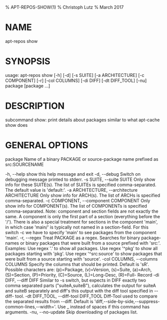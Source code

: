 % APT-REPOS-SHOW(1)
% Christoph Lutz
% March 2017

# NAME
[//]: # (!!!GENERATED PART START!!! ID: APT-REPOS-SHOW/NAME)
apt-repos show

[//]: # (!!!GENERATED PART END!!!)

# SYNOPSIS
[//]: # (!!!GENERATED PART START!!! ID: APT-REPOS-SHOW/USAGE)
usage: apt-repos show [-h] [-d] [-s SUITE] [-a ARCHITECTURE] [-c COMPONENT]
                      [-r] [-col COLUMNS] [-di DIFF] [-dt DIFF_TOOL] [-nu]
                      package [package ...]


[//]: # (!!!GENERATED PART END!!!)

# DESCRIPTION
[//]: # (!!!GENERATED PART START!!! ID: APT-REPOS-SHOW/DESCRIPTION)
subcommand show: print details about packages similar to what apt-cache show does

[//]: # (!!!GENERATED PART END!!!)

# GENERAL OPTIONS
[//]: # (!!!GENERATED PART START!!! ID: APT-REPOS-SHOW/OPTIONS)
  package               Name of a binary PACKAGE or source-package name
                        prefixed as src:SOURCENAME

  -h, --help            show this help message and exit
  -d, --debug           Switch on debugging message printed to stderr.
  -s SUITE, --suite SUITE
                        Only show info for these SUITE(s). The list of SUITEs
                        is specified comma-separated. The default value is
                        'default:'.
  -a ARCHITECTURE, --architecture ARCHITECTURE
                        Only show info for ARCH(s). The list of ARCHs is
                        specified comma-separated.
  -c COMPONENT, --component COMPONENT
                        Only show info for COMPONENT(s). The list of
                        COMPONENTs is specified comma-separated. Note:
                        component and section fields are not exactly the same.
                        A component is only the first part of a section
                        (everything before the '/'). There is also a special
                        treatment for sections in the component 'main', in
                        which case 'main/' is typically not named in a
                        section-field. For this switch -c we have to specify
                        'main' to see packages from the component 'main'.
  -r, --regex           Treat PACKAGE as a regex. Searches for binary package-
                        names or binary packages that were built from a source
                        prefixed with 'src:'. Examples: Use regex '.' to show
                        all packages. Use regex '^pkg' to show all packages
                        starting with 'pkg'. Use regex '^src:source' to show
                        packages that were built from a source starting with
                        'source'.
  -col COLUMNS, --columns COLUMNS
                        Specify the columns that should be printed. Default is
                        'sR'. Possible characters are: (p)=Package,
                        (v)=Version, (s)=Suite, (a)=Arch, (S)=Section,
                        (P)=Priority, (C)=Source, (L)=Long-Desc, (R)=Full-
                        Record
  -di DIFF, --diff DIFF
                        Similar to -s switch, but expects in DIFF exactly two
                        comma separated parts ("suiteA,suiteB"), calculates
                        the output for suiteA and suiteB separately and diff's
                        this output with the diff tool specified in --diff-
                        tool.
  -dt DIFF_TOOL, --diff-tool DIFF_TOOL
                        Diff-Tool used to compare the separated results from
                        --diff. Default is 'diff,--side-by-side,--suppress-
                        common-lines,--width=<ttyWidth>'. Use _ instead of
                        spaces if this command has arguments.
  -nu, --no-update      Skip downloading of packages list.


[//]: # (!!!GENERATED PART END!!!)



